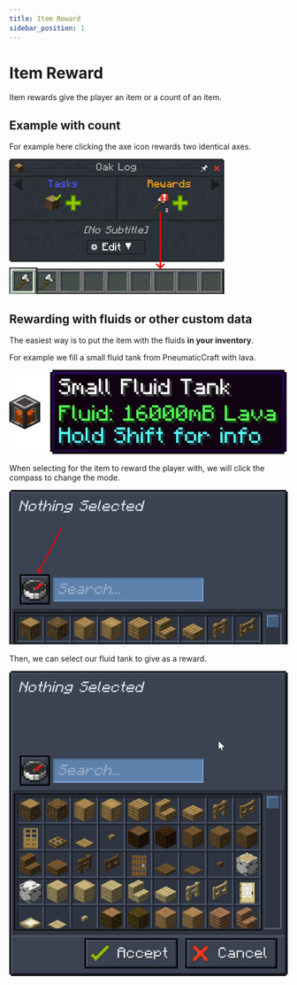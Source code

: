 ```yaml
---
title: Item Reward
sidebar_position: 1
---
```


# Item Reward

Item rewards give the player an item or a count of an item.

## Example with count

For example here clicking the axe icon rewards two identical axes.

![Two axes reward](../../../../../_assets/images/quests/rewards/item-reward-two-axe.png "A quest that will reward two axes simultaneously")

## Rewarding with fluids or other custom data

The easiest way is to put the item with the fluids **in your inventory**.

For example we fill a small fluid tank from PneumaticCraft with lava.

![Half-filled small lava tank](../../../../../_assets/images/quests/rewards/item-reward-fluid-tank.png "The fluid tank should be place in the player's inventory before creating the quest")

When selecting for the item to reward the player with, we will click the compass to change the mode.

![List mode](../../../../../_assets/images/quests/rewards/item-reward-list-mode.png "List mode allows ")

Then, we can select our fluid tank to give as a reward.

![Inventory list mode](../../../../../_assets/images/quests/rewards/item-reward-inventory-mode.webp "The inventory list mode")
